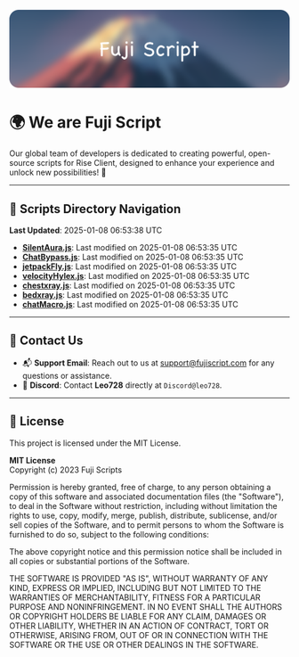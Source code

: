 ![Banner](.github/b.webp)

# 🌍 **We are Fuji Script**

Our global team of developers is dedicated to creating powerful, open-source scripts for Rise Client, designed to enhance your experience and unlock new possibilities! 🌟

---
<!-- SCRIPTS_NAVIGATION_START -->
## 📂 **Scripts Directory Navigation**

**Last Updated**: 2025-01-08 06:53:38 UTC

- **[SilentAura.js](scripts/SilentAura.js)**: Last modified on 2025-01-08 06:53:35 UTC
- **[ChatBypass.js](scripts/ChatBypass.js)**: Last modified on 2025-01-08 06:53:35 UTC
- **[jetpackFly.js](scripts/jetpackFly.js)**: Last modified on 2025-01-08 06:53:35 UTC
- **[velocityHylex.js](scripts/velocityHylex.js)**: Last modified on 2025-01-08 06:53:35 UTC
- **[chestxray.js](scripts/chestxray.js)**: Last modified on 2025-01-08 06:53:35 UTC
- **[bedxray.js](scripts/bedxray.js)**: Last modified on 2025-01-08 06:53:35 UTC
- **[chatMacro.js](scripts/chatMacro.js)**: Last modified on 2025-01-08 06:53:35 UTC

<!-- SCRIPTS_NAVIGATION_END -->

---

## 💬 **Contact Us**  
- 📬 **Support Email**: Reach out to us at [support@fujiscript.com](mailto:support@fujiscript.com) for any questions or assistance.  
- 💬 **Discord**: Contact **Leo728** directly at `Discord@leo728`.

---

## 📜 **License**

This project is licensed under the MIT License.  

**MIT License**  
Copyright (c) 2023 Fuji Scripts  

Permission is hereby granted, free of charge, to any person obtaining a copy of this software and associated documentation files (the "Software"), to deal in the Software without restriction, including without limitation the rights to use, copy, modify, merge, publish, distribute, sublicense, and/or sell copies of the Software, and to permit persons to whom the Software is furnished to do so, subject to the following conditions:  

The above copyright notice and this permission notice shall be included in all copies or substantial portions of the Software.  

THE SOFTWARE IS PROVIDED "AS IS", WITHOUT WARRANTY OF ANY KIND, EXPRESS OR IMPLIED, INCLUDING BUT NOT LIMITED TO THE WARRANTIES OF MERCHANTABILITY, FITNESS FOR A PARTICULAR PURPOSE AND NONINFRINGEMENT. IN NO EVENT SHALL THE AUTHORS OR COPYRIGHT HOLDERS BE LIABLE FOR ANY CLAIM, DAMAGES OR OTHER LIABILITY, WHETHER IN AN ACTION OF CONTRACT, TORT OR OTHERWISE, ARISING FROM, OUT OF OR IN CONNECTION WITH THE SOFTWARE OR THE USE OR OTHER DEALINGS IN THE SOFTWARE.  
